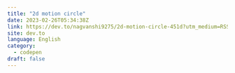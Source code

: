 ```yaml
---
title: "2d motion circle"
date: 2023-02-26T05:34:38Z
link: https://dev.to/nagvanshi9275/2d-motion-circle-451d?utm_medium=RSS&utm_source=news.12bit.vn
site: dev.to
language: English
category:
  - codepen
draft: false
---
```

